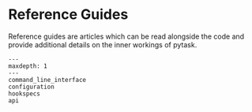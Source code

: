 # Reference Guides

Reference guides are articles which can be read alongside the code and provide
additional details on the inner workings of pytask.

```{toctree}
---
maxdepth: 1
---
command_line_interface
configuration
hookspecs
api
```
